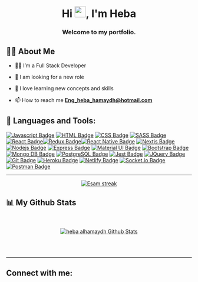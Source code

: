<!-- ### Hi there 👋 -->

<!--
**heba alhamaydh** is a ✨ _special_ ✨ repository because its `README.md` (this file) appears on your GitHub profile.

Here are some ideas to get you started:


- 🌱 I’m currently learning ...
- 👯 I’m looking to collaborate on ...
- 🤔 I’m looking for help with ...
- 💬 Ask me about ...
- 📫 How to reach me: ...
- 😄 Pronouns: ...
- ⚡ Fun fact: ...
-->
<h1 align="center">Hi <img src="https://raw.githubusercontent.com/MartinHeinz/MartinHeinz/master/wave.gif" width="30px">, I'm Heba</h1>
<h3 align="center">Welcome to my portfolio.</h3>

## 🙋‍♂️ About Me

- 👨‍💻️ I’m a Full Stack Developer

- 🔭 I am looking for a new role

- 🌱 I love learning new concepts and skills

- 📫 How to reach me **Eng_heba_hamaydh@hotmail.com**

## 🚀 Languages and Tools:

[![Javascript Badge](https://img.shields.io/badge/-Javascript-F0DB4F?style=for-the-badge&labelColor=black&logo=javascript&logoColor=F0DB4F)](https://www.w3schools.com/js/DEFAULT.asp) [![HTML Badge](https://img.shields.io/badge/-HTML-f0f451?style=for-the-badge&labelColor=black&logo=html5&logoColor=f0f451)](https://www.w3schools.com/html/) [![CSS Badge](https://img.shields.io/badge/-CSS-1093ef?style=for-the-badge&labelColor=black&logo=css3&logoColor=1093ef)](https://www.w3schools.com/css/) [![SASS Badge](https://img.shields.io/badge/-SASS-B4648F?style=for-the-badge&labelColor=black&logo=sass&logoColor=B4648F)](https://sass-lang.com/) [![React Badge](https://img.shields.io/badge/-React-61DBFB?style=for-the-badge&labelColor=black&logo=react&logoColor=61DBFB)](https://reactjs.org/)[![Redux Badge](https://img.shields.io/badge/-Redux-eb14b4?style=for-the-badge&labelColor=black&logo=redux&logoColor=eb14b4)](https://reactjs.org/)[![React Native Badge](https://img.shields.io/badge/-React--Native-007acc?style=for-the-badge&labelColor=black&logo=react&logoColor=007acc)](https://reactnative.dev/) [![Nextjs Badge](https://img.shields.io/badge/-Nextjs-white?style=for-the-badge&labelColor=black&logo=next.js&logoColor=white)](https://nodejs.org/en/) [![Nodejs Badge](https://img.shields.io/badge/-Nodejs-3C873A?style=for-the-badge&labelColor=black&logo=node.js&logoColor=3C873A)](https://nodejs.org/en/) [![Express Badge](https://img.shields.io/badge/-Express-d3da05?style=for-the-badge&labelColor=black&logo=express&logoColor=d3da05)](https://expressjs.com/) [![Material UI Badge](https://img.shields.io/badge/-Material--UI-1976D2?style=for-the-badge&labelColor=black&logo=material-ui&logoColor=1976D2)](https://material-ui.com/) [![Bootstrap Badge](https://img.shields.io/badge/-Bootstrap-563D7C?style=for-the-badge&labelColor=black&logo=bootstrap&logoColor=563D7C)](https://material-ui.com/) [![Mongo DB Badge](https://img.shields.io/badge/-MongoDB-4EA94B?style=for-the-badge&labelColor=black&logo=mongodb&logoColor=4EA94B)](https://www.mongodb.com/) [![PostgreSQL Badge](https://img.shields.io/badge/-PostgreSQL-2F5F85?style=for-the-badge&labelColor=black&logo=postgresql&logoColor=2F5F85)](https://www.postgresql.org/) [![Jest Badge](https://img.shields.io/badge/-Jest-C21325?style=for-the-badge&labelColor=black&logo=jest&logoColor=C21325)](https://jestjs.io/) [![JQuery Badge](https://img.shields.io/badge/-JQuery-71A9D0?style=for-the-badge&labelColor=black&logo=jquery&logoColor=71A9D0)](https://jquery.com/) [![Git Badge](https://img.shields.io/badge/-Git-F94E28?style=for-the-badge&labelColor=black&logo=git&logoColor=F94E28)](https://git-scm.com/) [![Heroku Badge](https://img.shields.io/badge/-Heroku-644987?style=for-the-badge&labelColor=black&logo=Heroku&logoColor=644987)](https://id.heroku.com/) [![Netlify Badge](https://img.shields.io/badge/-Netlify-41A6BD?style=for-the-badge&labelColor=black&logo=Netlify&logoColor=41A6BD)](https://id.heroku.com/) [![Socket.io Badge](https://img.shields.io/badge/-Socket.io-ffffff?style=for-the-badge&labelColor=black&logo=Socket.io&logoColor=ffffff)](https://id.heroku.com/) [![Postman Badge](https://img.shields.io/badge/-Postman-FF6C37?style=for-the-badge&labelColor=black&logo=postman&logoColor=FF6C37)](https://id.heroku.com/)<br/>

<hr />


<p align="center">
    <a href="https://github.com/hebaAlhamaydh">
        <img title="🔥 Streak stats for Esam's profile" alt="Esam streak" src="https://github-readme-streak-stats.herokuapp.com/?user=hebaAlhamaydh&theme=black-ice&hide_border=true&stroke=0000&background=060A0CD0"/>
    </a>
</p>

## 📊 My Github Stats

  <br/>
  <p align="center">
    <a href="https://github.com/hebaAlhamaydh/"><img alt="heba alhamaydh Github Stats" src="https://github.com/hebaAlhamaydh/" /></a>
  </p>

</p>
<br/>
<br/>
<hr />

## Connect with me:


</p>